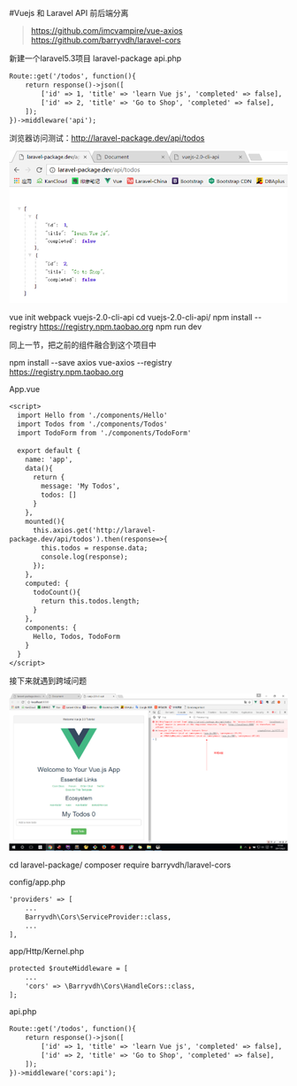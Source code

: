 #Vuejs 和 Laravel API 前后端分离

>https://github.com/imcvampire/vue-axios
>https://github.com/barryvdh/laravel-cors

新建一个laravel5.3项目 laravel-package
api.php
```
Route::get('/todos', function(){
    return response()->json([
        ['id' => 1, 'title' => 'learn Vue js', 'completed' => false],
        ['id' => 2, 'title' => 'Go to Shop', 'completed' => false],
    ]);
})->middleware('api');
```
浏览器访问测试：http://laravel-package.dev/api/todos

![](image/screenshot_1496391677519.png)

vue init webpack vuejs-2.0-cli-api
cd vuejs-2.0-cli-api/
npm install --registry https://registry.npm.taobao.org
npm run dev

同上一节，把之前的组件融合到这个项目中

npm install --save axios vue-axios --registry https://registry.npm.taobao.org

App.vue
```
<script>
  import Hello from './components/Hello'
  import Todos from './components/Todos'
  import TodoForm from './components/TodoForm'

  export default {
    name: 'app',
    data(){
      return {
        message: 'My Todos',
        todos: []
      }
    },
    mounted(){
      this.axios.get('http://laravel-package.dev/api/todos').then(response=>{
        this.todos = response.data;
        console.log(response);
      });
    },
    computed: {
      todoCount(){
        return this.todos.length;
      }
    },
    components: {
      Hello, Todos, TodoForm
    }
  }
</script>
```

接下来就遇到跨域问题

![](image/screenshot_1496397289826.png)

cd laravel-package/
composer require barryvdh/laravel-cors

config/app.php
```
'providers' => [
	...
    Barryvdh\Cors\ServiceProvider::class,
    ...
],
```

app/Http/Kernel.php
```
protected $routeMiddleware = [
    ...
    'cors' => \Barryvdh\Cors\HandleCors::class,
];
```

api.php
```
Route::get('/todos', function(){
    return response()->json([
        ['id' => 1, 'title' => 'learn Vue js', 'completed' => false],
        ['id' => 2, 'title' => 'Go to Shop', 'completed' => false],
    ]);
})->middleware('cors:api');
```

